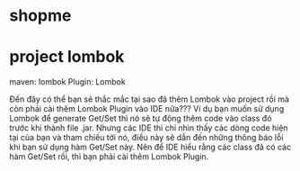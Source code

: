 # shopme
# project lombok
maven: lombok
Plugin: Lombok 

Đến đây có thể bạn sẽ thắc mắc tại sao đã thêm Lombok vào project rồi mà còn phải cài thêm Lombok Plugin vào IDE nữa???
Ví dụ bạn muốn sử dụng Lombok để generate Get/Set thì nó sẽ tự động thêm code vào class đó trước khi thành file .jar. Nhưng các IDE thì chỉ nhìn thấy các dòng code hiện tại của bạn và tham chiếu tới nó, điều này sẽ dẫn đến những thông báo lỗi khi bạn sử dụng hàm Get/Set này.
Nên để IDE hiểu rằng các class đã có các hàm Get/Set rồi, thì bạn phải cài thêm Lombok Plugin.
